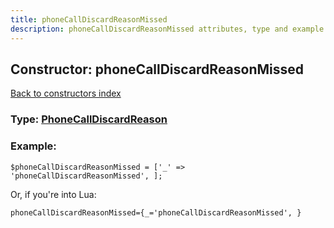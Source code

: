 ```yaml
---
title: phoneCallDiscardReasonMissed
description: phoneCallDiscardReasonMissed attributes, type and example
---
```

## Constructor: phoneCallDiscardReasonMissed  
[Back to constructors index](index.md)






### Type: [PhoneCallDiscardReason](../types/PhoneCallDiscardReason.md)


### Example:

```
$phoneCallDiscardReasonMissed = ['_' => 'phoneCallDiscardReasonMissed', ];
```  

Or, if you're into Lua:  


```
phoneCallDiscardReasonMissed={_='phoneCallDiscardReasonMissed', }

```


